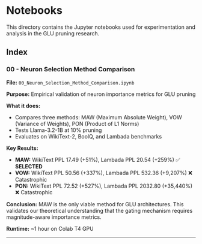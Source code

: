 # Notebooks

This directory contains the Jupyter notebooks used for experimentation and analysis in the GLU pruning research.

## Index

### 00 - Neuron Selection Method Comparison
**File:** `00_Neuron_Selection_Method_Comparison.ipynb`

**Purpose:** Empirical validation of neuron importance metrics for GLU pruning

**What it does:**
- Compares three methods: MAW (Maximum Absolute Weight), VOW (Variance of Weights), PON (Product of L1 Norms)
- Tests Llama-3.2-1B at 10% pruning
- Evaluates on WikiText-2, BoolQ, and Lambada benchmarks

**Key Results:**
- **MAW:** WikiText PPL 17.49 (+51%), Lambada PPL 20.54 (+259%) ✅ **SELECTED**
- **VOW:** WikiText PPL 50.56 (+337%), Lambada PPL 532.36 (+9,207%) ❌ Catastrophic
- **PON:** WikiText PPL 72.52 (+527%), Lambada PPL 2032.80 (+35,440%) ❌ Catastrophic

**Conclusion:** MAW is the only viable method for GLU architectures. This validates our theoretical understanding that the gating mechanism requires magnitude-aware importance metrics.

**Runtime:** ~1 hour on Colab T4 GPU

---
